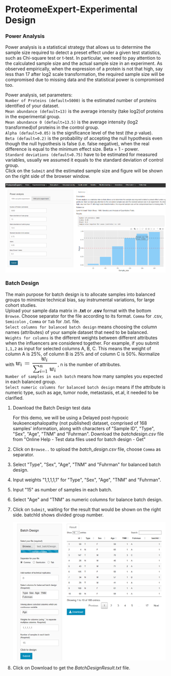 # ProteomeExpert-Experimental Design
### Power Analysis

Power analysis is a statistical strategy that allows us to determine the sample size required to detect a preset effect under a given test statistics, such as Chi-square test or t-test. In particular, we need to pay attention to the calculated sample size and the actual sample size in an experiment. As observed empirically, when the expression of a protein is not that high, say less than 17 after log2 scale transformation, the required sample size will be compromised due to missing data and the statistical power is compromised too.

Power analysis, set parameters:<br />`Number of Proteins (default=5000)` is the estimated number of proteins identified of your dataset. <br />`Mean abundance (default=13)` is the average intensity (take log2)of proteins in the experimental group. <br />`Mean abundance 0 (default=13.5)` is the average intensity (log2 transformed)of proteins in the control group.<br />`Alpha (default=0.05)` is the significance level of the test (the _p_ value). <br />`Beta (default=0.2)` is the
probability of accepting the null hypothesis even though the null hypothesis is false (i.e. false negative),
when the real difference is equal to the minimum effect size. Beta = 1 - power.<br />`Standard
deviations (default=0.75)` have to be estimated for measured variables, usually we assumed it equals to the standard deviation of control group. <br />Click on the `Submit` and the estimated sample size and figure will be shown on the right side of the browser window. 

<img src="poweranalysis.png" align=center>

### Batch Design
The main purpose for batch design is to allocate samples into balanced groups to minimize technical bias, say instrumental variations, for large cohort studies. <br />Upload your sample data matrix in **.txt** or **.csv** format with the bottom `Browse`. Choose separator for the file according to its format. `Comma` for .csv, `Semicolon` ,  `Comma` or  `Tab`  for .txt. file.<br />`Select columns for balanced batch design` means choosing the column names (attributes) of your sample dataset that need to be balanced.<br />`Weights for columns` is the different weights between different attributes when the influencers  are considered together.  For example, if you submit `1,1,2` as input for selected columns A, B, C. This means the weight of column A is 25%, of column B is 25% and of column C is 50%. Normalize with <img src="gongshi.jpg" width="133" height = "53" align=center>, n is the number of attributes.<br />`Number of samples in each batch` means how many samples you expected in each balanced group.<br />`Select numeric columns for balanced batch design` means if the attribute is numeric type, such as age, tumor node, metastasis, et.al, it needed to be clarified.


1. Download the Batch Design test data 

    For this demo, we will be using a Delayed post-hypoxic leukoencephalopathy (not published) dataset, comprised of 168 samples' information, along with characters of "Sample ID", "Type", "Sex", "Age", "TNM" and "Fuhrman". Download the _batchdesign.csv_ file from "Online Help - Test data files used for batch design - Get"
	
2. Click on `Browse..` to upload the _batch_design.csv_ file, choose `Comma` as separator.
3. Select "Type", "Sex", "Age", "TNM" and "Fuhrman" for balanced batch design.
4. Input weights "1,1,1,1,1" for "Type", "Sex", "Age", "TNM" and "Fuhrman".
5. Input "15" as number of samples in each batch.
6. Select "Age" and "TNM" as numeric columns for balance batch design.
7. Click on `Submit`, waiting for the result that would be shown on the right side. batchId shows divided group number.

    <img src="exprimentaldesigh-pic.png" align=center>
	
8. Click on Download to get the _BatchDesignResult.txt_ file.
